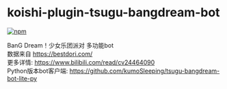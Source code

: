# koishi-plugin-tsugu-bangdream-bot

[![npm](https://img.shields.io/npm/v/koishi-plugin-tsugu-bangdream-bot?style=flat-square)](https://www.npmjs.com/package/koishi-plugin-tsugu-bangdream-bot)


BanG Dream！少女乐团派对 多功能bot    
数据来自 https://bestdori.com/     
更多详情: https://www.bilibili.com/read/cv24464090    
Python版本bot客户端: https://github.com/kumoSleeping/tsugu-bangdream-bot-lite-py    

